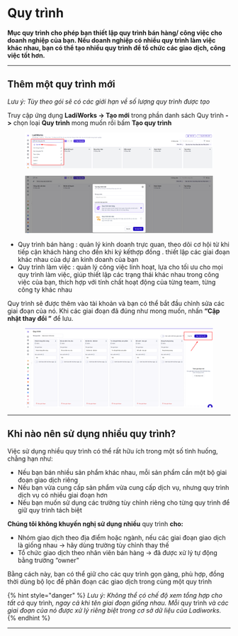 # Quy trình

**Mục quy trình cho phép bạn thiết lập quy trình bán hàng/ công việc  cho doanh nghiệp của bạn. Nếu doanh nghiệp có nhiều quy trình làm việc khác nhau, bạn có thể tạo nhiều quy trình  để tổ chức các giao dịch, công việc  tốt hơn.**

***

## Thêm một quy trình mới

_Lưu ý: Tùy theo gói sẽ có các giới hạn về số lượng quy trình được tạo_

Truy cập ứng dụng **LadiWorks -> Tạo mới** trong phần danh sách Quy trình **->** chọn loại **Quy trình** mong muốn rồi bấm **Tạo quy trình**&#x20;

<figure><img src="../../.gitbook/assets/image (9).png" alt=""><figcaption></figcaption></figure>

<figure><img src="../../.gitbook/assets/image (10).png" alt=""><figcaption></figcaption></figure>

* Quy trình bán hàng :  quản lý kinh doanh trực quan, theo dõi cơ hội từ khi tiếp cận khách hàng cho đến khi ký kếthợp đồng . thiết lập các giai đoạn khác nhau của dự án kinh doanh của bạn
* Quy trình làm việc :  quản lý công việc linh hoạt, lựa cho tối ưu cho mọi quy trình làm việc, giúp thiết lập các trạng thái khác nhau trong công việc của bạn, thích hợp với tính chất hoạt động của từng team, từng công ty khác nhau

Quy trình sẽ được thêm vào tài khoản và bạn có thể bắt đầu chỉnh sửa các giai đoạn của nó. Khi các giai đoạn đã đúng như mong muốn, nhấn **“Cập nhật thay đổi ”** để lưu.

<figure><img src="../../.gitbook/assets/image (11).png" alt=""><figcaption></figcaption></figure>

***

## Khi nào nên sử dụng nhiều quy trình?

Việc sử dụng nhiều quy trình có thể rất hữu ích trong một số tình huống, chẳng hạn như:

* Nếu bạn bán nhiều sản phẩm khác nhau, mỗi sản phẩm cần một bộ giai đoạn giao dịch riêng
* Nếu bạn vừa cung cấp sản phẩm vừa cung cấp dịch vụ, nhưng quy trình dịch vụ có nhiều giai đoạn hơn
* Nếu bạn muốn sử dụng các trường tùy chỉnh riêng cho từng quy trình để giữ quy trình tách biệt

**Chúng tôi không khuyến nghị sử dụng nhiều** quy trình **cho:**

* Nhóm giao dịch theo địa điểm hoặc ngành, nếu các giai đoạn giao dịch là giống nhau → hãy dùng trường tùy chỉnh thay thế
* Tổ chức giao dịch theo nhân viên bán hàng → đã được xử lý tự động bằng trường “owner”

Bằng cách này, bạn có thể giữ cho các quy trình gọn gàng, phù hợp, đồng thời dùng bộ lọc để phân đoạn các giao dịch trong cùng một quy trình

{% hint style="danger" %}
_Lưu ý: Không thể có chế độ xem tổng hợp cho tất cả_ quy trìn&#x68;_, ngay cả khi tên giai đoạn giống nhau. Mỗi_ quy trình _và các giai đoạn của nó được xử lý riêng biệt trong cơ sở dữ liệu của Ladiworks._
{% endhint %}

***


